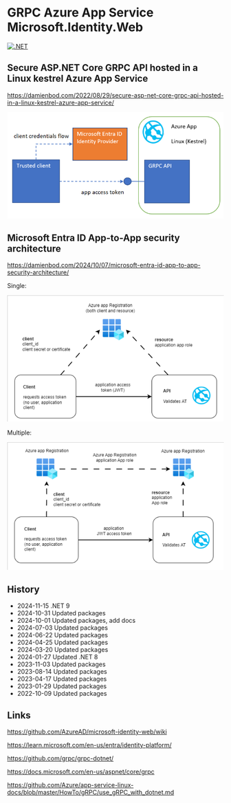 # GRPC Azure App Service Microsoft.Identity.Web

[![.NET](https://github.com/damienbod/GrpcAzureAppServiceAppAuth/actions/workflows/dotnet.yml/badge.svg)](https://github.com/damienbod/GrpcAzureAppServiceAppAuth/actions/workflows/dotnet.yml)

## Secure ASP.NET Core GRPC API hosted in a Linux kestrel Azure App Service

https://damienbod.com/2022/08/29/secure-asp-net-core-grpc-api-hosted-in-a-linux-kestrel-azure-app-service/

![setup](https://github.com/damienbod/GrpcAzureAppServiceAppAuth/blob/main/images/appServiceGrpc_01.png)

## Microsoft Entra ID App-to-App security architecture

https://damienbod.com/2024/10/07/microsoft-entra-id-app-to-app-security-architecture/

Single:

![setup](https://github.com/damienbod/GrpcAzureAppServiceAppAuth/blob/main/images/single_app_registration_01.png)

Multiple:

![setup](https://github.com/damienbod/GrpcAzureAppServiceAppAuth/blob/main/images/single_app_registration_02.png)

## History

- 2024-11-15 .NET 9
- 2024-10-31 Updated packages
- 2024-10-01 Updated packages, add docs
- 2024-07-03 Updated packages
- 2024-06-22 Updated packages
- 2024-04-25 Updated packages
- 2024-03-20 Updated packages
- 2024-01-27 Updated .NET 8
- 2023-11-03 Updated packages
- 2023-08-14 Updated packages
- 2023-04-17 Updated packages
- 2023-01-29 Updated packages
- 2022-10-09 Updated packages

## Links

https://github.com/AzureAD/microsoft-identity-web/wiki

https://learn.microsoft.com/en-us/entra/identity-platform/

https://github.com/grpc/grpc-dotnet/

https://docs.microsoft.com/en-us/aspnet/core/grpc

https://github.com/Azure/app-service-linux-docs/blob/master/HowTo/gRPC/use_gRPC_with_dotnet.md
